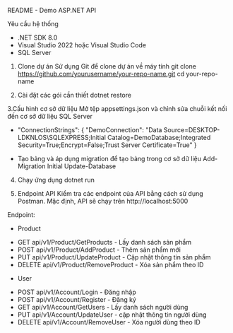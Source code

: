 README - Demo ASP.NET API

Yêu cầu hệ thống

- .NET SDK 8.0
- Visual Studio 2022 hoặc Visual Studio Code
- SQL Server
  
1. Clone dự án Sử dụng Git để clone dự án về máy tính
git clone https://github.com/yourusername/your-repo-name.git cd your-repo-name

3. Cài đặt các gói cần thiết
dotnet restore

3.Cấu hình cơ sở dữ liệu
Mở tệp appsettings.json và chỉnh sửa chuỗi kết nối đến cơ sở dữ liệu SQL Server 
- "ConnectionStrings": { "DemoConnection": "Data Source=DESKTOP-LDKNLOS\SQLEXPRESS;Initial Catalog=DemoDatabase;Integrated Security=True;Encrypt=False;Trust Server Certificate=True" }

- Tạo bảng và áp dụng migration để tạo bảng trong cơ sở dữ liệu Add-Migration Initial Update-Database

4. Chạy ứng dụng
dotnet run

6. Endpoint API Kiểm tra các endpoint của API bằng cách sử dụng Postman. Mặc định, API sẽ chạy trên http://localhost:5000

Endpoint:

- Product
 + GET api/v1/Product/GetProducts - Lấy danh sách sản phẩm
 + POST api/v1/Product/AddProduct - Thêm sản phẩm mới
 + PUT api/v1/Product/UpdateProduct - Cập nhật thông tin sản phẩm
 + DELETE api/v1/Product/RemoveProduct - Xóa sản phẩm theo ID

- User
 + POST api/v1/Account/Login - Đăng nhập
 + POST api/v1/Account/Register - Đăng ký
 + GET api/v1/Account/GetUsers - Lấy danh sách người dùng
 + PUT api/v1/Account/UpdateUser - cập nhật thông tin người dùng
 + DELETE api/v1/Account/RemoveUser - Xóa người dùng theo ID
